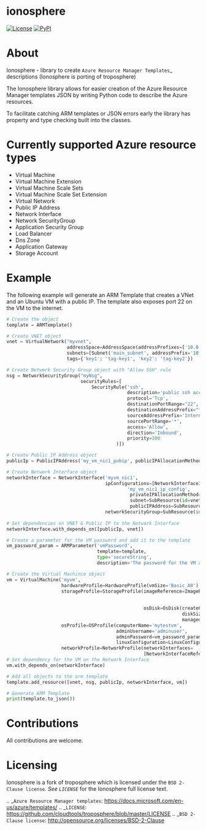 ionosphere
===========

[![License](https://img.shields.io/pypi/l/troposphere.svg)](https://opensource.org/licenses/BSD-2-Clause) [![PyPI](https://img.shields.io/pypi/v/ionosphere.svg?maxAge=2592000&style=flat)](https://pypi.python.org/pypi/ionosphere/)    


About
=====

Ionosphere - library to create `Azure Resource Manager Templates`_ descriptions (Ionosphere is porting of troposphere)

The Ionosphere library allows for easier creation of the Azure Resource Manager templates
JSON by writing Python code to describe the Azure resources. 

To facilitate catching ARM templates or JSON errors early the library has
property and type checking built into the classes.

Currently supported Azure resource types
========================================

- Virtual Machine
- Virtual Machine Extension
- Virtual Machine Scale Sets
- Virtual Machine Scale Set Extension
- Virtual Network
- Public IP Address
- Network Interface
- Network SecurityGroup
- Application Security Group
- Load Balancer
- Dns Zone
- Application Gateway
- Storage Account

Example
=======
The following example will generate an ARM Template that creates a VNet and an Ubuntu VM with a public IP.
The template also exposes port 22 on the VM to the internet.

```python
# Create the object
template = ARMTemplate()

# Create VNET object
vnet = VirtualNetwork("myvnet",
                      addressSpace=AddressSpace(addressPrefixes=['10.0.0.0/24']),
                      subnets=[Subnet('main_subnet', addressPrefix='10.0.0.0/24')],
                      tags={'key1': 'tag-key1', 'key2': 'tag-key2'})

# Create Network Security Group object with "Allow SSH" rule
nsg = NetworkSecurityGroup("myNsg",
                           securityRules=[
                               SecurityRule('ssh',
                                            description='public ssh access',
                                            protocol='Tcp',
                                            destinationPortRange="22",
                                            destinationAddressPrefix="*",
                                            sourceAddressPrefix='Internet',
                                            sourcePortRange='*',
                                            access='Allow',
                                            direction='Inbound',
                                            priority=200
                                        )])

# Create Public IP Address object
publicIp = PublicIPAddress('my_vm_nic1_pubip', publicIPAllocationMethod='dynamic')

# Create Network Interface object
networkInterface = NetworkInterface('myvm_nic1',
                                    ipConfigurations=[NetworkInterfaceIPConfiguration(
                                            'my_vm_nic1_ip_config',
                                             privateIPAllocationMethod='Dynamic',
                                             subnet=SubResource(id=vnet.subnet_ref('main_subnet')),
                                             publicIPAddress=SubResource(id=publicIp.Ref()))],
                                    networkSecurityGroup=SubResource(id=nsg.Ref()))
                                    
# Set dependencies on VNET & Public IP to the Network Interface
networkInterface.with_depends_on([publicIp, vnet])

# Create a parameter for the VM password and add it to the template
vm_password_param = ARMParameter('vmPassword',
                                 template=template,
                                 type='secureString',
                                 description='The password for the VM access. User is "adminuser"')

# Create the Virtual Machince object 
vm = VirtualMachine('myvm',
                    hardwareProfile=HardwareProfile(vmSize='Basic_A0'),
                    storageProfile=StorageProfile(imageReference=ImageReference(publisher='Canonical',
                                                                                offer='UbuntuServer',
                                                                                sku='16.04-LTS'),
                                                  osDisk=OsDisk(createOption='FromImage',
                                                                diskSizeGB=50,
                                                                managedDisk=ManagedDiskParameters(storageAccountType='Standard_LRS'))),
                    osProfile=OSProfile(computerName='mytestvm',
                                        adminUsername='adminuser',
                                        adminPassword=vm_password_param.Ref(),
                                        linuxConfiguration=LinuxConfiguration(disablePasswordAuthentication=False)),
                    networkProfile=NetworkProfile(networkInterfaces=
                                                  [NetworkInterfaceReference(id=networkInterface.Ref())]))
# Set dependency for the VM on the Network Interface
vm.with_depends_on(networkInterface)

# Add all objects to the arm template
template.add_resource([vnet, nsg, publicIp, networkInterface, vm])

# Generate ARM Template
print(template.to_json())
```

Contributions
=============
All contributions are welcome.

Licensing
=========

Ionosphere is a fork of troposphere which is licensed under the `BSD 2-Clause license`_.
See `LICENSE`_ for the Ionosphere full license text.


.. _`Azure Resource Manager templates`: https://docs.microsoft.com/en-us/azure/templates/
.. _`LICENSE`: https://github.com/cloudtools/troposphere/blob/master/LICENSE
.. _`BSD 2-Clause license`: http://opensource.org/licenses/BSD-2-Clause
